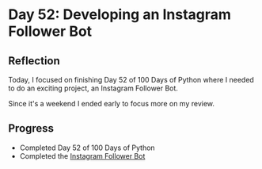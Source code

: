 # Day 52: Developing an Instagram Follower Bot

## Reflection

Today, I focused on finishing Day 52 of 100 Days of Python where I needed to do an exciting project, an Instagram Follower Bot.

Since it's a weekend I ended early to focus more on my review.

## Progress

- Completed Day 52 of 100 Days of Python
- Completed the [Instagram Follower Bot](https://github.com/johnivanpuayap/InstagramFollowerBot)
